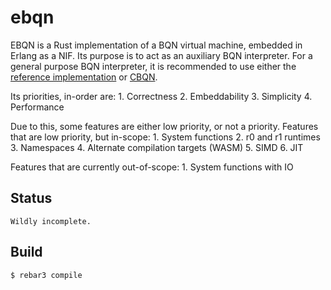 ebqn
=====

EBQN is a Rust implementation of a BQN virtual machine, embedded in Erlang as a NIF.
Its purpose is to act as an auxiliary BQN interpreter.
For a general purpose BQN interpreter, it is recommended to use either the [reference implementation](https://github.com/mlochbaum/BQN/blob/master/bqn.js) or [CBQN](https://github.com/dzaima/CBQN).

Its priorities, in-order are:
    1. Correctness
    2. Embeddability
    3. Simplicity
    4. Performance

Due to this, some features are either low priority, or not a priority.
Features that are low priority, but in-scope:
    1. System functions
    2. r0 and r1 runtimes
    3. Namespaces
    4. Alternate compilation targets (WASM)
    5. SIMD
    6. JIT

Features that are currently out-of-scope:
    1. System functions with IO

Status
------

    Wildly incomplete.

Build
-----

    $ rebar3 compile
